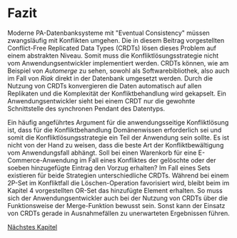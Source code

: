 # Fazit

Moderne PA-Datenbanksysteme mit "Eventual Consistency" müssen zwangsläufig mit Konflikten umgehen. Die in diesem Beitrag vorgestellten Conflict-Free Replicated Data Types (CRDTs) lösen dieses Problem auf einem abstrakten Niveau. Somit muss die Konfliktlösungsstrategie nicht vom Anwendungsentwickler implementiert werden. CRDTs können, wie am Beispiel von *Automerge* zu sehen, sowohl als Softwarebibliothek, also auch im Fall von *Riak* direkt in der Datenbank umgesetzt werden. Durch die Nutzung von CRDTs konvergieren die Daten automatisch auf allen Replikaten und die Komplexität der Konfliktbehandlung wird gekapselt. Ein Anwendungsentwickler sieht bei einem CRDT nur die gewohnte Schnittstelle des synchronen Pendant des Datentyps.

Ein häufig angeführtes Argument für die anwendungsseitige Konfliktlösung ist, dass für die Konfliktbehandlung Domänenwissen erforderlich sei und somit die Konfliktlösungsstrategie ein Teil der Anwendung sein sollte. Es ist nicht von der Hand zu weisen, dass die beste Art der Konfliktbewältigung vom Anwendungsfall abhängt. Soll bei einen Warenkorb für eine E-Commerce-Anwendung im Fall eines Konfliktes der gelöschte oder der soeben hinzugefügte Eintrag den Vorzug erhalten? Im Fall eines Sets existieren für beide Strategien unterschiedliche CRDTs. Während bei einem 2P-Set im Konfliktfall die Löschen-Operation favorisiert wird, bleibt beim im Kapitel 4 vorgestellten OR-Set das hinzufügte Element erhalten. So muss sich der Anwendungsentwickler auch bei der Nutzung von CRDTs über die Funktionsweise der Merge-Funktion bewusst sein. Sonst kann der Einsatz von CRDTs gerade in Ausnahmefällen zu unerwarteten Ergebnissen führen.

[Nächstes Kapitel](07_Literatur.md)  
